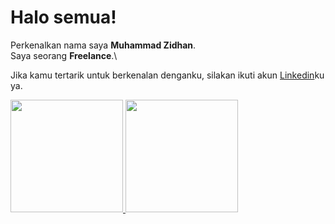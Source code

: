 # Halo semua! 
Perkenalkan nama saya **Muhammad Zidhan**.\
Saya seorang **Freelance**.\

Jika kamu tertarik untuk berkenalan denganku, silakan ikuti akun [Linkedin](https://www.linkedin.com/in/muhammad-zidhan/)ku ya.
 
<p align="left">
<a href="https://github.com/zidhan02">
  <img height="180em" src="https://github-readme-stats-eight-theta.vercel.app/api?username=zidhan02&show_icons=true&theme=algolia&include_all_commits=true&count_private=true"/>
  <img height="180em" src="https://github-readme-stats-eight-theta.vercel.app/api/top-langs/?username=zidhan02&layout=compact&langs_count=8&theme=algolia"/>
</a>
</p>
